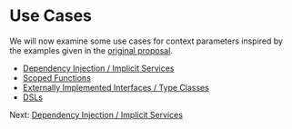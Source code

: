 # Use Cases
We will now examine some use cases for context parameters inspired by the examples given in the 
[original proposal](https://github.com/Kotlin/KEEP/blob/context-parameters/proposals/context-parameters.md).

- [Dependency Injection / Implicit Services](di_implict_services.md)
- [Scoped Functions](scoped_functions.md)
- [Externally Implemented Interfaces / Type Classes](./type_classes.md)
- [DSLs](dsl.md)

Next: [Dependency Injection / Implicit Services](doc/dependency_injection.md)